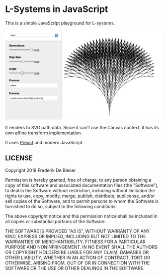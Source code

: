 # L-Systems in JavaScript

This is a simple JavaScript playground for L-systems.

![Screenshot](https://raw.githubusercontent.com/fdb/lsys.js/master/.github/screenshot.png)

It renders to SVG path data. Since it can't use the Canvas context, it has its own affine transform implementation.

It uses [Preact](https://preactjs.com/) and modern JavaScript.

## LICENSE

Copyright 2018 Frederik De Bleser

Permission is hereby granted, free of charge, to any person obtaining a copy of this software and associated documentation files (the "Software"), to deal in the Software without restriction, including without limitation the rights to use, copy, modify, merge, publish, distribute, sublicense, and/or sell copies of the Software, and to permit persons to whom the Software is furnished to do so, subject to the following conditions:

The above copyright notice and this permission notice shall be included in all copies or substantial portions of the Software.

THE SOFTWARE IS PROVIDED "AS IS", WITHOUT WARRANTY OF ANY KIND, EXPRESS OR IMPLIED, INCLUDING BUT NOT LIMITED TO THE WARRANTIES OF MERCHANTABILITY, FITNESS FOR A PARTICULAR PURPOSE AND NONINFRINGEMENT. IN NO EVENT SHALL THE AUTHORS OR COPYRIGHT HOLDERS BE LIABLE FOR ANY CLAIM, DAMAGES OR OTHER LIABILITY, WHETHER IN AN ACTION OF CONTRACT, TORT OR OTHERWISE, ARISING FROM, OUT OF OR IN CONNECTION WITH THE SOFTWARE OR THE USE OR OTHER DEALINGS IN THE SOFTWARE.
